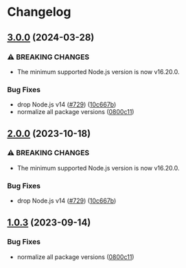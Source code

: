 # Changelog

## [3.0.0](https://github.com/TheMasked0ne/LavaMoat/compare/preinstall-always-fail-v2.0.0...preinstall-always-fail-v3.0.0) (2024-03-28)


### ⚠ BREAKING CHANGES

* The minimum supported Node.js version is now v16.20.0.

### Bug Fixes

* drop Node.js v14 ([#729](https://github.com/TheMasked0ne/LavaMoat/issues/729)) ([10c667b](https://github.com/TheMasked0ne/LavaMoat/commit/10c667bd88eaabf60a8fd8e4493cc7676848b201))
* normalize all package versions ([0800c11](https://github.com/TheMasked0ne/LavaMoat/commit/0800c113c3504af312d904c48eb9a6844b10d6b1))

## [2.0.0](https://github.com/LavaMoat/LavaMoat/compare/preinstall-always-fail-v1.0.3...preinstall-always-fail-v2.0.0) (2023-10-18)


### ⚠ BREAKING CHANGES

* The minimum supported Node.js version is now v16.20.0.

### Bug Fixes

* drop Node.js v14 ([#729](https://github.com/LavaMoat/LavaMoat/issues/729)) ([10c667b](https://github.com/LavaMoat/LavaMoat/commit/10c667bd88eaabf60a8fd8e4493cc7676848b201))

## [1.0.3](https://github.com/LavaMoat/LavaMoat/compare/preinstall-always-fail-v1.0.2...preinstall-always-fail-v1.0.3) (2023-09-14)


### Bug Fixes

* normalize all package versions ([0800c11](https://github.com/LavaMoat/LavaMoat/commit/0800c113c3504af312d904c48eb9a6844b10d6b1))
